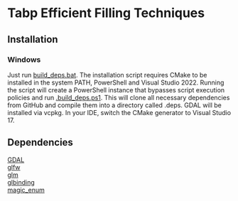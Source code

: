 # Tabp Efficient Filling Techniques

## Installation

### Windows

Just run [build_deps.bat](./build_config.bat). The installation script requires CMake to be installed in the system PATH,
PowerShell and Visual Studio 2022.
Running the script will create a PowerShell instance that bypasses script execution policies and run [.build_deps.ps1](./.build_deps.ps1).
This will clone all necessary dependencies from GitHub and compile them into a directory called .deps. GDAL will be installed via vcpkg.
In your IDE, switch the CMake generator to Visual Studio 17.

## Dependencies

[GDAL](https://gdal.org/)  
[glfw](https://www.glfw.org/)  
[glm](https://github.com/g-truc/glm)  
[glbinding](https://github.com/cginternals/glbinding)  
[magic_enum](https://github.com/Neargye/magic_enum)  